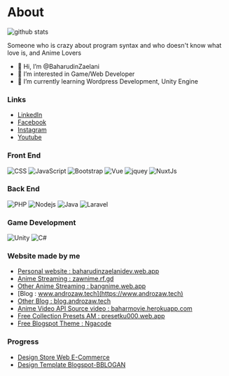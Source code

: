 # About
![github stats](https://github-readme-stats.vercel.app/api?username=BaharudinZaelani&show_icons=true)

Someone who is crazy about program syntax and who doesn't know what love is, and Anime Lovers
- 👋 Hi, I’m @BaharudinZaelani
- 👀 I’m interested in Game/Web Developer
- 🌱 I’m currently learning Wordpress Development, Unity Engine

### Links
- [LinkedIn](https://www.linkedin.com/in/baharudinzaelani/)
- [Facebook](https://www.facebook.com/baharudinzaelani1)
- [Instagram](https://www.instagram.com/bahar_titik_koma/)
- [Youtube](https://www.youtube.com/c/BaharDev)

### Front End
  ![CSS](https://img.shields.io/badge/CSS-5DB5F8?style=for-the-badge)
  ![JavaScript](https://img.shields.io/badge/JavaScript-323330?style=for-the-badge&logo=javascript&logoColor=F7DF1E)
  ![Bootstrap](https://img.shields.io/badge/Bootstrap-563D7C?style=for-the-badge&logo=bootstrap&logoColor=white)
  ![Vue](https://img.shields.io/badge/Vue-20232A?style=for-the-badge&logo=vuedotjs&logoColor=61DAFB)
  ![jquey](https://img.shields.io/badge/jQuery-0769AD?style=for-the-badge&logo=jquery&logoColor=white)
  ![NuxtJs](https://img.shields.io/badge/NuxtJs-45D7B7?style=for-the-badge&logo=nuxtjs&logoColor=white)
  
### Back End
  ![PHP](https://img.shields.io/badge/PHP-563D7C?style=for-the-badge&logo=php&logoColor=white)
  ![Nodejs](https://img.shields.io/badge/Node.js-339933?style=for-the-badge&logo=nodedotjs&logoColor=white)
  ![Java](https://img.shields.io/badge/Java-ED8B00?style=for-the-badge&logo=java&logoColor=white)
  ![Laravel](https://img.shields.io/badge/Laravel-CC0000?style=for-the-badge&logo=laravel&logoColor=white)

### Game Development
  ![Unity](https://img.shields.io/badge/unity-fff?style=for-the-badge&logo=unity&logoColor=black)
  ![C#](https://img.shields.io/badge/csharp-5c1cff?style=for-the-badge&logo=csharp&logoColor=white)

### Website made by me
- [Personal website : baharudinzaelanidev.web.app](https://baharudinzaelanidev.web.app)
- [Anime Streaming : zawnime.rf.gd](http://zawnime.rf.gd)
- [Other Anime Streaming : bangnime.web.app](https://bangnime.web.app)
- [Blog : www.androzaw.tech](https://www.androzaw.tech)
- [Other Blog : blog.androzaw.tech](https://blog.androzaw.tech)
- [Anime Video API Source video : baharmovie.herokuapp.com](https://baharmovie.herokuapp.com)
- [Free Collection Presets AM : presetku000.web.app](https://presetku000.web.app/)
- [Free Blogspot Theme : Ngacode](https://ngacode.androzaw.tech)

### Progress
- [Design Store Web E-Commerce](https://baharudinzaelani.github.io/BaharudinZaelani/storedes1/)
- [Design Template Blogspot-BBLOGAN](https://bblogan00.blogspot.com/)
